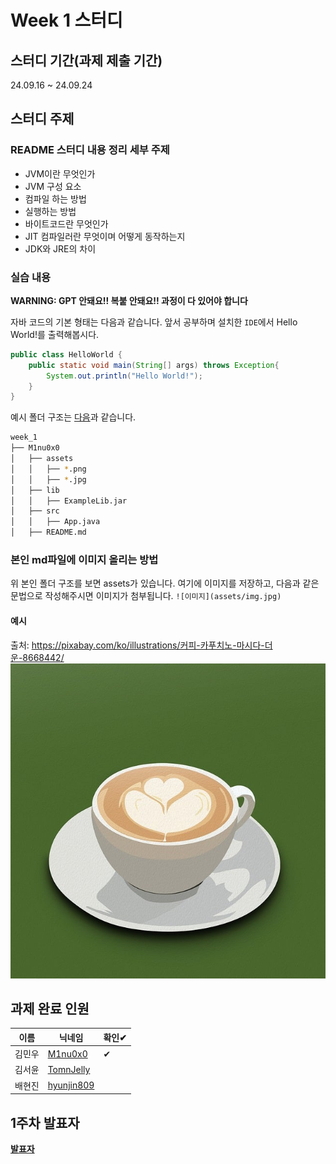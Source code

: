# Week 1 스터디
## 스터디 기간(과제 제출 기간)
24.09.16 ~ 24.09.24

## 스터디 주제
### README 스터디 내용 정리 세부 주제
- JVM이란 무엇인가
- JVM 구성 요소
- 컴파일 하는 방법
- 실행하는 방법
- 바이트코드란 무엇인가
- JIT 컴파일러란 무엇이며 어떻게 동작하는지
- JDK와 JRE의 차이

### 실습 내용
**WARNING: GPT 안돼요!! 복붙 안돼요!! 과정이 다 있어야 합니다**

자바 코드의 기본 형태는 다음과 같습니다. 앞서 공부하며 설치한 `IDE`에서 Hello World!를 출력해봅시다.
``` java
public class HelloWorld {
    public static void main(String[] args) throws Exception{
        System.out.println("Hello World!");
    }
}
```
예시 폴더 구조는 [다음](/week_1/M1nu0x0/)과 같습니다.
``` bash
week_1
├── M1nu0x0
│   ├── assets
│   │   ├── *.png
│   │   ├── *.jpg
│   ├── lib
│   │   ├── ExampleLib.jar
│   ├── src
│   │   ├── App.java
│   ├── README.md
```

### 본인 md파일에 이미지 올리는 방법
위 본인 폴더 구조를 보면 assets가 있습니다. 여기에 이미지를 저장하고, 다음과 같은 문법으로 작성해주시면 이미지가 첨부됩니다. `![이미지](assets/img.jpg)`

#### 예시
출처: https://pixabay.com/ko/illustrations/커피-카푸치노-마시다-더운-8668442/
![카푸치노](/week_1/M1nu0x0/assets/coffee-8668442_640.jpg)

## 과제 완료 인원
|이름|닉네임|확인✔|
|---|------|----|
|김민우|[M1nu0x0](https://github.com/M1nu0x0)|✔|
|김서윤|[TomnJelly](https://github.com/TomnJelly)||
|배현진|[hyunjin809](https://github.com/hyunjin809)||

## 1주차 발표자
**[발표자](https://github.com/발표자)**

